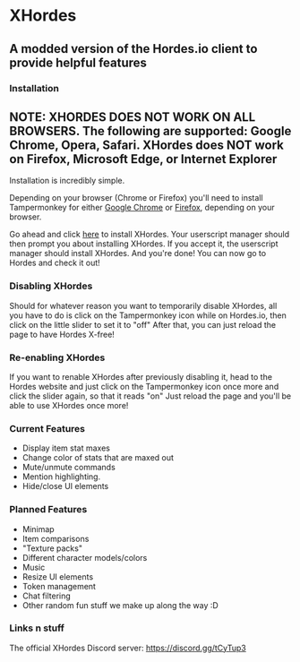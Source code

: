 # XHordes
## A modded version of the Hordes.io client to provide helpful features

### Installation

## NOTE: XHORDES DOES NOT WORK ON ALL BROWSERS. The following are supported: Google Chrome, Opera, Safari. XHordes does NOT work on Firefox, Microsoft Edge, or Internet Explorer
Installation is incredibly simple.

Depending on your browser (Chrome or Firefox) you'll need to install Tampermonkey for either [Google Chrome](https://chrome.google.com/webstore/detail/tampermonkey/dhdgffkkebhmkfjojejmpbldmpobfkfo?hl=en) or [Firefox](https://addons.mozilla.org/en-US/firefox/addon/tampermonkey/), depending on your browser.

Go ahead and click [here](https://github.com/LegusX/xhordes/raw/master/XHordes.user.js) to install XHordes. Your userscript manager should then prompt you about installing XHordes. If you accept it, the userscript manager should install XHordes.
And you're done! You can now go to Hordes and check it out!

### Disabling XHordes
Should for whatever reason you want to temporarily disable XHordes, all you have to do is click on the Tampermonkey icon while on Hordes.io, then click on the little slider to set it to "off"
After that, you can just reload the page to have Hordes X-free!

### Re-enabling XHordes
If you want to renable XHordes after previously disabling it, head to the Hordes website and just click on the Tampermonkey icon once more and click the slider again, so that it reads "on"
Just reload the page and you'll be able to use XHordes once more!

### Current Features

* Display item stat maxes
* Change color of stats that are maxed out
* Mute/unmute commands
* Mention highlighting.
* Hide/close UI elements

### Planned Features
* Minimap
* Item comparisons
* "Texture packs"
* Different character models/colors
* Music
* Resize UI elements
* Token management
* Chat filtering
* Other random fun stuff we make up along the way :D

### Links n stuff
The official XHordes Discord server: https://discord.gg/tCyTup3

